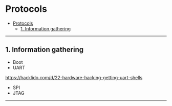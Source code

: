 # Protocols

- [Protocols](#protocols)
  - [1. Information gathering](#1-information-gathering)

---

## 1. Information gathering

- Boot
- UART

https://hacklido.com/d/22-hardware-hacking-getting-uart-shells



- SPI
- JTAG


---

